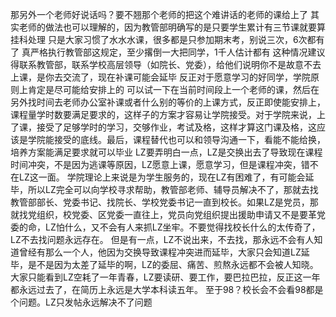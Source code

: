 那另外一个老师好说话吗？要不翘那个老师的把这个难讲话的老师的课给上了     其实老师的做法也可以理解的，因为教管部明确写的是只要学生累计有三节课就要算挂科处理     只是大家习惯了水水水课，很多都是只参加期末考，别说三次，6次都有了     真严格执行教管部这规定，至少撂倒一大把同学，1千人估计都有     这种情况建议得联系教管部，联系学校高层领导（如院长、党委），给他们说明你不是故意不去上课，是你去交流了，现在补课可能会延毕     反正对于愿意学习的好同学，学院原则上肯定是尽可能给安排上的     可以试一下在当前时间段上一个老师的课，然后在另外找时间去老师办公室补课或者什么别的等价的上课方式，反正即使能安排上，课程量学时数要满足要求的，这样子的方案才容易让学院接受。对于学院来说，上了课，接受了足够学时的学习，交够作业，考试及格，这样才算这门课及格，这应该是学院能接受的底线。最后，课程替代也可以和领导沟通一下，看能不能给换，培养方案能满足要求就可以毕业     LZ要弄明白一点，LZ是交换出去了导致现在课程时间冲突，不是因为逃课等原因，LZ愿意上课，愿意学习，但是课程冲突，错不在LZ这一面。 学院理论上来说是为学生服务的，现在LZ有困难了，有可能会延毕，所以LZ完全可以向学校寻求帮助，教管部老师、辅导员解决不了，那就去找教管部部长、党委书记、找院长、学校党委书记一直到校长。如果LZ是党员，那就找党组织，校党委、区党委一直往上，党员向党组织提出援助申请又不是要革党委的命，LZ怕什么，又不会有人来抓LZ坐牢。不要觉得找校长什么的太传奇了，LZ不去找问题永远存在。     但是有一点，LZ不说出来，不去找，那永远不会有人知道曾经有那么一个人，他因为交换导致课程冲突进而延毕，大家只会知道LZ延毕，是不是因为太差了延毕的啊，LZ的委屈、痛苦、煎熬永远都不会被人知晓。大家只能看到LZ空耗了一年青春，LZ要读研、要工作，要巴拉巴拉，反正这一年都永远过去了，在简历上永远是大学本科读五年。    至于98？校长会不会看98都是个问题。LZ只发帖永远解决不了问题


